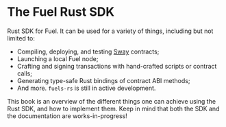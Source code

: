 # The Fuel Rust SDK

Rust SDK for Fuel. It can be used for a variety of things, including but not limited to:

- Compiling, deploying, and testing [Sway](https://github.com/FuelLabs/sway) contracts;
- Launching a local Fuel node;
- Crafting and signing transactions with hand-crafted scripts or contract calls;
- Generating type-safe Rust bindings of contract ABI methods;
- And more. `fuels-rs` is still in active development.

This book is an overview of the different things one can achieve using the Rust SDK, and how to implement them. Keep in mind that both the SDK and the documentation are works-in-progress!
